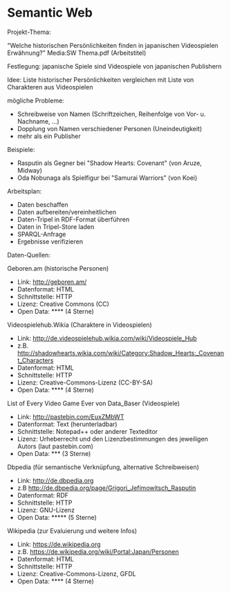 # Semantic Web

Projekt-Thema:

"Welche historischen Persönlichkeiten finden in japanischen Videospielen Erwähnung?" Media:SW Thema.pdf (Arbeitstitel)

Festlegung: japanische Spiele sind Videospiele von japanischen Publishern

Idee: Liste historischer Persönlichkeiten vergleichen mit Liste von Charakteren aus Videospielen

mögliche Probleme:
- Schreibweise von Namen (Schriftzeichen, Reihenfolge von Vor- u. Nachname, ...)
- Dopplung von Namen verschiedener Personen (Uneindeutigkeit)
- mehr als ein Publisher

Beispiele:
- Rasputin als Gegner bei "Shadow Hearts: Covenant" (von Aruze, Midway)
- Oda Nobunaga als Spielfigur bei "Samurai Warriors" (von Koei)

Arbeitsplan:
- Daten beschaffen
- Daten aufbereiten/vereinheitlichen
- Daten-Tripel in RDF-Format überführen
- Daten in Tripel-Store laden
- SPARQL-Anfrage
- Ergebnisse verifizieren


Daten-Quellen:

Geboren.am (historische Personen)
- Link: http://geboren.am/
- Datenformat: HTML
- Schnittstelle: HTTP
- Lizenz: Creative Commons (CC)
- Open Data: **** (4 Sterne)

Videospielehub.Wikia (Charaktere in Videospielen)
- Link: http://de.videospielehub.wikia.com/wiki/Videospiele_Hub
- z.B. http://shadowhearts.wikia.com/wiki/Category:Shadow_Hearts:_Covenant_Characters
- Datenformat: HTML
- Schnittstelle: HTTP
- Lizenz: Creative-Commons-Lizenz (CC-BY-SA)
- Open Data: **** (4 Sterne)

List of Every Video Game Ever von Data_Baser (Videospiele)
- Link: http://pastebin.com/EuxZMbWT
- Datenformat: Text (herunterladbar)
- Schnittstelle: Notepad++ oder anderer Texteditor
- Lizenz: Urheberrecht und den Lizenzbestimmungen des jeweiligen Autors (laut pastebin.com)
- Open Data: *** (3 Sterne)

Dbpedia (für semantische Verknüpfung, alternative Schreibweisen)
- Link: http://de.dbpedia.org
- z.B http://de.dbpedia.org/page/Grigori_Jefimowitsch_Rasputin
- Datenformat: RDF
- Schnittstelle: HTTP
- Lizenz: GNU-Lizenz
- Open Data: ***** (5 Sterne)

Wikipedia (zur Evaluierung und weitere Infos)
- Link: https://de.wikipedia.org
- z.B. https://de.wikipedia.org/wiki/Portal:Japan/Personen
- Datenformat: HTML
- Schnittstelle: HTTP
- Lizenz: Creative-Commons-Lizenz, GFDL
- Open Data: **** (4 Sterne)

